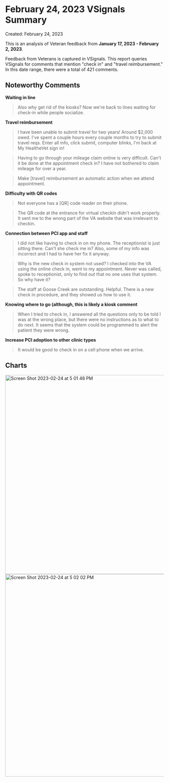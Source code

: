 # February 24, 2023 VSignals Summary

Created: February 24, 2023

This is an analysis of Veteran feedback from **January 17, 2023 - February 2, 2023**. 

Feedback from Veterans is captured in VSignals. This report queries VSignals for comments that mention "check in" and "travel reimbursement." In this date range, there were a total of 421 comments. 

## Noteworthy Comments

**Waiting in line**

> Also why get rid of the kiosks? Now we're back to lines waiting for check-in while people socialize. 

**Travel reimbursement** 

> I have been unable to submit travel for two years! Around $2,000 owed. I've spent a couple hours every couple months to try to submit travel reqs. Enter all info, click submit, computer blinks, I'm back at My HealtheVet sign in!

>Having to go through your mileage claim online is very difficult. Can't it be done at the appointment check in? I have not bothered to claim mileage for over a year. 

> Make [travel] reimbursement an automatic action when we attend appointment. 

**Difficulty with QR codes**

> Not everyone has a [QR] code reader on their phone. 

> The QR code at the entrance for virtual checkin didn't work properly. It sent me to the wrong part of the VA website that was irrelevant to checkin. 

**Connection between PCI app and staff** 

> I did not like having to check in on my phone. The receptionist is just sitting there. Can't she check me in? Also, some of my info was incorrect and I had to have her fix it anyway. 

> Why is the new check in system not used? I checked into the VA using the online check in, went to my appointment. Never was called, spoke to receptionist, only to find out that no one uses that system. So why have it? 

> The staff at Goose Creek are outstanding. Helpful. There is a new check in procedure, and they showed us how to use it. 

**Knowing where to go (although, this is likely a kiosk comment**

> When I tried to check in, I answered all the questions only to be told I was at the wrong place, but there were no instructions as to what to do next. It seems that the system could be programmed to alert the patient they were wrong. 

**Increase PCI adoption to other clinic types**

> It would be good to check in on a cell phone when we arrive. 

## Charts

<img width="633" alt="Screen Shot 2023-02-24 at 5 01 48 PM" src="https://user-images.githubusercontent.com/101129355/221301733-8637a336-8817-4c25-aab8-11cfff991c5e.png">

<img width="644" alt="Screen Shot 2023-02-24 at 5 02 02 PM" src="https://user-images.githubusercontent.com/101129355/221301748-1b1e06ed-760a-492a-b642-e4d9cf4029b1.png">




